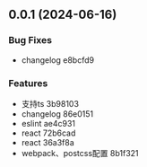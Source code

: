 ## 0.0.1 (2024-06-16)

### Bug Fixes

- changelog e8bcfd9

### Features

- 支持ts 3b98103
- changelog 86e0151
- eslint ae4c931
- react 72b6cad
- react 36a3f8a
- webpack、postcss配置 8b1f321
